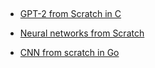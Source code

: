 ##

* [GPT-2 from Scratch in C](https://www.youtube.com/playlist?list=PL56QX8UwEVclf6U5csI0EL8NN0HmNaclz)

* [Neural networks from Scratch](https://www.youtube.com/playlist?list=PLzDkoEk_dpxoXlTDOIeDPxl83PprF2vKW)
* [CNN from scratch in Go](https://www.youtube.com/playlist?list=PLzDkoEk_dpxoP4dMzYxoK_u2PZ2KMbXH7)
